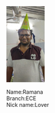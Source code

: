 <html>
<head>
  <link rel="stylesheet" type="text/css" href="vam.css">
</head>
<body>
  <div class="b">
<img class="a" src="IMG-20200109-WA0023.jpg" width="100px" height="200px">
    <p>Name:Ramana<br>Branch:ECE<br>Nick name:Lover </p>
    </div>
</body>
</html>
